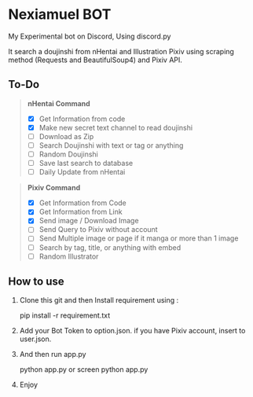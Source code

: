 # Nexiamuel BOT

My Experimental bot on Discord, Using discord.py

It search a doujinshi from nHentai and Illustration Pixiv using scraping method (Requests and BeautifulSoup4) and Pixiv API.

## To-Do

> **nHentai Command**
 >- [x] Get Information from code
 >- [x] Make new secret text channel to read doujinshi
 >- [ ] Download as Zip
 >- [ ] Search Doujinshi with text or tag or anything
 >- [ ] Random Doujinshi
 >- [ ] Save last search to database
 >- [ ]  Daily Update from nHentai

> **Pixiv Command**
 >- [X] Get Information from Code
 >- [X] Get Information from Link
 >- [X] Send image / Download Image
 >- [ ] Send Query to Pixiv without account
 >- [ ] Send Multiple image or page if it manga or more than 1 image
 >- [ ] Search by tag, title, or anything with embed
 >- [ ] Random Illustrator 

## How to use
1. Clone this git and then Install requirement using :

    pip install -r requirement.txt

2. Add your Bot Token to option.json. if you have Pixiv account, insert to user.json.
3. And then run app.py

    python app.py or screen python app.py
4. Enjoy